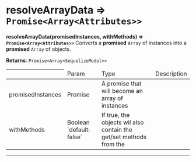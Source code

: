 # resolveArrayData ⇒ `Promise<Array<Attributes>>`
**resolveArrayData(promisedInstances, withMethods) ⇒ `Promise<Array<Attributes>>`**
Converts a **promised** `Array` of <SequelizeModel> instances into a **promised**
`Array` of <Attributes> objects.


**Returns**: `Promise<Array<SequelizeModel>>`


<table>
<thead><th><td>Param</td><td>Type</td><td>Description</td></th><thead>
<tbody>
<tr><td>promisedInstances</td><td>Promise<Array></td><td>A promise that will become an array of <SequelizeModel> instances</td></tr>
<tr><td>withMethods</td><td>Boolean `default: false`</td><td>If true, the <Attributes> objects wil also contain the get/set methods from the <SequelizeModel></td></tr>
</tbody>
</table>

----